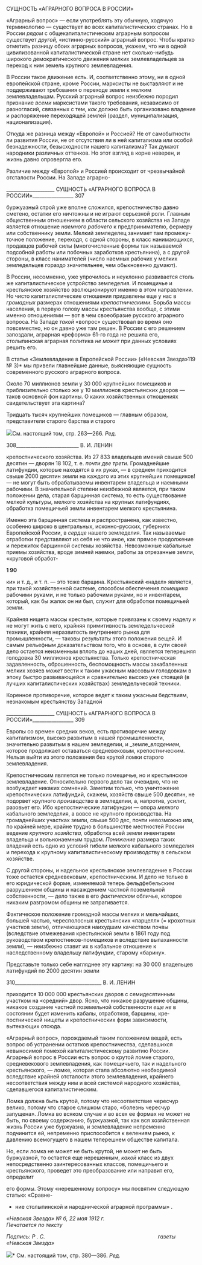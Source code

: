 СУЩНОСТЬ «АГРАРНОГО ВОПРОСА В РОССИИ»

«Аграрный вопрос» — если употреблять эту обычную, ходячую терминологию — существует во всех капиталистических странах. Но в России _рядом_ с общекапитали­стическим аграрным вопросом существует _другой,_ «истинно-русский» аграрный во­прос. Чтобы кратко отметить разницу обоих аграрных вопросов, укажем, что ни в од­ной цивилизованной капиталистической стране нет сколько-нибудь широкого демокра­тического движения мелких землевладельцев за переход к ним земель крупного земле­владения.

В России такое движение есть. И, соответственно этому, ни в одной европейской стране, кроме России, марксисты не выставляют и не поддерживают требования о пе­реходе земли к мелким землевладельцам. Русский аграрный вопрос неизбежно породил признание _всеми_ марксистами такого требования, независимо от разногласий, связан­ных с тем, _как_ должно быть организовано владение и распоряжение переходящей зем­лей (раздел, муниципализация, национализация).

Откуда же разница между «Европой» и Россией? Не от самобытности ли развития России, не от отсутствия ли в ней капитализма или особой безнадежности, безысходно­сти нашего капитализма? Так думают народники различных оттенков. Но этот взгляд в корне неверен, и жизнь давно опровергла его.

Различие между «Европой» и Россией происходит от чрезвычайной отсталости Рос­сии. На Западе аграрно-

  

____________________ СУЩНОСТЬ «АГРАРНОГО ВОПРОСА В РОССИИ»_________________ 307

буржуазный строй уже вполне сложился, крепостничество давно сметено, остатки его ничтожны и не играют серьезной роли. Главным общественным отношением в области сельского хозяйства на Западе является отношение _наемного рабочего_ к предпринима­телю, фермеру или собственнику земли. Мелкий земледелец занимает там промежу­точное положение, переходя, с одной стороны, в класс нанимающихся, продавцов ра­бочей силы (многочисленные формы так называемой подсобной работы или побочных заработков крестьянина), а с другой стороны, в класс нанимателей (число наемных ра­бочих у мелких земледельцев гораздо значительнее, чем обыкновенно думают).

В России, несомненно, уже упрочилось и неуклонно развивается столь же капитали­стическое устройство земледелия. И помещичье и крестьянское хозяйство эволюцио­нируют именно в этом направлении. Но чисто капиталистические отношения придав­лены еще у нас в _громадных_ размерах отношениями _крепостническими._ Борьба массы населения, в первую голову массы крестьянства вообще, с этими именно отношениями — вот в чем своеобразие русского аграрного вопроса. На Западе _такой_ «вопрос» суще­ствовал во время оно повсеместно, но он давно уже там решен. В России с его решени­ем запоздали, аграрная «реформа» 61-го года не решила его, столыпинская аграрная политика _не может_ при данных условиях решить его.

В статье «Землевладение в Европейской России» («Невская Звезда»119 № 3)* мы при­вели главнейшие данные, выясняющие сущность современного русского аграрного во­проса.

Около 70 миллионов земли у 30 000 крупнейших помещиков и приблизительно столько же у 10 миллионов крестьянских дворов — таков основной фон картины. О ка­ких хозяйственных отношениях свидетельствует эта картина?

Тридцать тысяч крупнейших помещиков — главным образом, представители старо­го барства и старого

![](file:///C:/Users/bot32/AppData/Local/Temp/msohtmlclip1/01/clip_image001.png)См. настоящий том, стр. 263—266. _Ред._

  

308__________________________ В. И. ЛЕНИН

крепостнического хозяйства. Из 27 833 владельцев имений свыше 500 десятин — дво­рян 18 102, т. е. _почти две трети._ Громаднейшие латифундии, которые находятся в их руках, — в среднем приходится свыше 2000 десятин земли на каждого из этих круп­нейших помещиков! — не могут быть обрабатываемы инвентарем владельца и наем­ными рабочими. В значительной степени неизбежной является, при таком положении дела, старая барщинная система, то есть существование мелкой культуры, мелкого хо­зяйства на крупных латифундиях, обработка помещичьей земли инвентарем мелкого крестьянина.

Именно эта барщинная система и распространена, как известно, особенно широко в центральных, исконно-русских, губерниях Европейской России, в _сердце_ нашего зем­леделия. Так называемые отработки представляют из себя не что иное, как прямое про­должение и пережиток барщинной системы хозяйства. Невозможные кабальные прие­мы хозяйства, вроде зимней наемки, работы за отрезанные земли, «круговой обработ-

**1 90**

ки» и т. д., и т. п. — это тоже барщина. Крестьянский «надел» является, при такой хозяйственной системе, способом обеспечения _помещика_ рабочими руками, и не только рабочими руками, но и инвентарем, который, как бы жалок он ни был, служит для об­работки помещичьей земли.

Крайняя нищета массы крестьян, которые привязаны к своему наделу и не могут жить с него, крайняя примитивность земледельческой техники, крайняя неразвитость внутреннего рынка для промышленности, — таковы результаты этого положения ве­щей. И самым рельефным доказательством того, что в основе, в сути своей дело остает­ся неизменным вплоть до наших дней, является теперешняя голодовка 30 миллионов крестьянства. Только крепостническая задавленность, оброшенность, беспомощность массы закабаленных мелких хозяев _может_ вести к таким ужасным массовым голодов­кам в эпоху быстро развивающейся и сравнительно высоко уже стоящей (в лучших ка­питалистических хозяйствах) земледельческой техники.

Коренное противоречие, которое ведет к таким ужасным бедствиям, незнакомым крестьянству Западной

  

____________________ СУЩНОСТЬ «АГРАРНОГО ВОПРОСА В РОССИИ»_________________ 309

Европы со времен средних веков, есть противоречие между капитализмом, высоко раз­витым в нашей промышленности, значительно развитым в нашем земледелии, и _земле­__владением,_ которое продолжает оставаться средневековым, крепостническим. Нельзя выйти из этого положения без крутой ломки старого землевладения.

Крепостническим является не только помещичье, но и крестьянское землевладение. Относительно первого дело так очевидно, что не возбуждает никаких сомнений. Заме­тим только, что уничтожение крепостнических латифундий, скажем, хозяйств свыше 500 десятин, не подорвет крупного _производства_ в земледелии, а, напротив, усилит, разовьет его. Ибо крепостнические латифундии — опора _мелкого_ кабального земледе­лия, а вовсе не крупного производства. На громаднейших участках земли, свыше 500 дес, почти невозможно или, по крайней мере, крайне трудно в большинстве местно­стей России ведение _крупного хозяйства,_ обработка всей земли инвентарем владельца и вольнонаемным трудом. _Понижение_ размера таких владений есть одно из условий ги­бели мелкого кабального земледелия и перехода к крупному капиталистическому про­изводству в сельском хозяйстве.

С другой стороны, и надельное крестьянское землевладение в России тоже остается средневековым, крепостническим. И дело не только в его юридической форме, изме­няемой теперь фельдфебельским разрушением общины и насаждением частной позе­мельной собственности, — дело также в его _фактическом_ обличье, которое никаким разгромом общины не затрагивается.

Фактическое положение громадной массы мелких и мельчайших, большей частью, чересполосных крестьянских «парцелл» (= крохотных участков земли), отличающихся наихудшим качеством почвы (вследствие отмежевания крестьянской земли в 1861 году под руководством крепостников-помещиков и вследствие выпаханности земли), — не­избежно ставит их в кабальное отношение к наследственному владельцу латифундии, старому «барину».

Представьте только себе нагляднее эту картину: на 30 000 владельцев латифундий по 2000 десятин земли

  

310____________________________________ В. И. ЛЕНИН

приходится 10 000 000 крестьянских дворов с семидесятинным участком на «средний» двор. Ясно, что никакое разрушение общины, никакое создание частной поземельной собственности _еще не_ в состоянии будет изменить кабалы, отработков, барщины, кре­постнической нищеты и крепостнических форм зависимости, вытекающих отсюда.

«Аграрный вопрос», порождаемый таким положением вещей, есть вопрос об устра­нении остатков крепостничества, сделавшихся невыносимой помехой капиталистиче­скому развитию России. Аграрный вопрос в России есть вопрос о крутой ломке старо­го, средневекового землевладения, как помещичьего, так и надельного крестьянского, — ломке, которая стала абсолютно необходимой вследствие крайней отсталости этого землевладения, крайнего несоответствия между ним и всей системой народного хозяй­ства, сделавшегося капиталистическим.

Ломка должна быть крутой, потому что несоответствие чересчур велико, потому что старое слишком старо, «болезнь чересчур запущена». Ломка во всяком случае и во всех ее формах не может не быть, по своему содержанию, буржуазной, так как вся хозяйст­венная жизнь России уже буржуазна, и землевладение непременно подчинится ей, не­пременно приспособится к велениям рынка, к давлению всемогущего в нашем тепе­решнем обществе капитала.

Но, если ломка не может не быть крутой, не может не быть буржуазной, то остается еще нерешенным, _какой_ класс из двух непосредственно заинтересованных классов, по­мещичьего и крестьянского, проведет это преобразование или направит его, определит

его формы. Этому «нерешенному вопросу» мы посвятим следующую статью: «Сравне-

* ние столыпинской и народнической аграрной программы» .

_«Невская Звезда» № б, 22 мая 1912 г.                                                        Печатается по тексту_

_Подпись:_ _Ρ_ _. С.                                                                            газеты «Невская Звезда»_

![](file:///C:/Users/bot32/AppData/Local/Temp/msohtmlclip1/01/clip_image001.png)* См. настоящий том, стр. 380—386. _Ред._